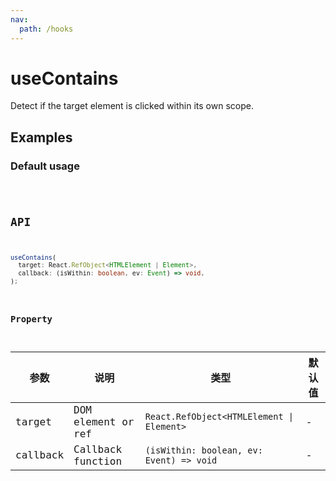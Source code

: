 ```yaml
---
nav:
  path: /hooks
---
```


# useContains

Detect if the target element is clicked within its own scope.

## Examples

### Default usage

<code src="./demo/demo1.tsx" />

## API

```typescript
useContains(
  target: React.RefObject<HTMLElement | Element>,
  callback: (isWithin: boolean, ev: Event) => void,
);
```

### Property

| 参数     | 说明               | 类型                                      | 默认值 |
| -------- | ------------------ | ----------------------------------------- | ------ |
| target   | DOM element or ref | `React.RefObject<HTMLElement \| Element>` | -      |
| callback | Callback function  | `(isWithin: boolean, ev: Event) => void`  | -      |
